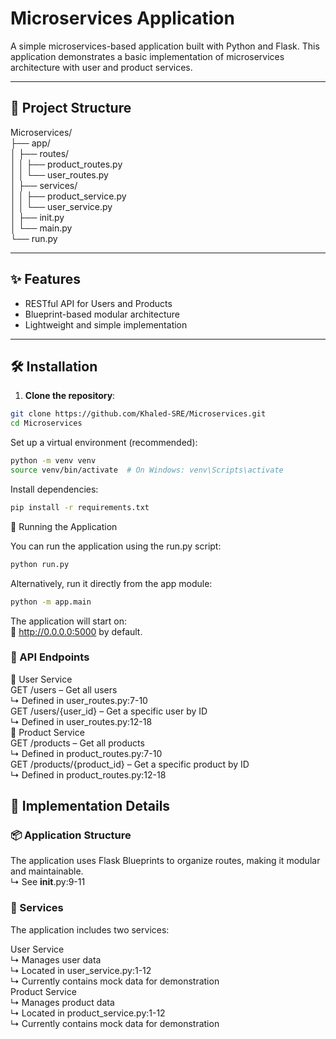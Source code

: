 # Microservices Application

A simple microservices-based application built with Python and Flask. This application demonstrates a basic implementation of microservices architecture with user and product services.

---

## 📁 Project Structure

Microservices/  
├── app/  
│ ├── routes/  
│ │ ├── product_routes.py  
│ │ └── user_routes.py  
│ ├── services/  
│ │ ├── product_service.py  
│ │ └── user_service.py  
│ ├── init.py  
│ └── main.py  
└── run.py  


---

## ✨ Features

- RESTful API for Users and Products  
- Blueprint-based modular architecture  
- Lightweight and simple implementation  

---

## 🛠️ Installation

1. **Clone the repository**:
```bash
git clone https://github.com/Khaled-SRE/Microservices.git
cd Microservices
```
Set up a virtual environment (recommended):
```bash
python -m venv venv
source venv/bin/activate  # On Windows: venv\Scripts\activate
```
Install dependencies:
```bash
pip install -r requirements.txt
```
🚀 Running the Application

You can run the application using the run.py script:

```bash
python run.py
```
Alternatively, run it directly from the app module:
```bash
python -m app.main
```
The application will start on:  
📍 http://0.0.0.0:5000 by default.  

### 📡 API Endpoints  

🔹 User Service  
GET /users – Get all users  
↳ Defined in user_routes.py:7-10  
GET /users/{user_id} – Get a specific user by ID  
↳ Defined in user_routes.py:12-18  
🔹 Product Service  
GET /products – Get all products  
↳ Defined in product_routes.py:7-10  
GET /products/{product_id} – Get a specific product by ID  
↳ Defined in product_routes.py:12-18  

## 🧠 Implementation Details  

### 📦 Application Structure  
The application uses Flask Blueprints to organize routes, making it modular and maintainable.  
↳ See __init__.py:9-11  

### 🧩 Services  
The application includes two services:  

User Service  
↳ Manages user data  
↳ Located in user_service.py:1-12  
↳ Currently contains mock data for demonstration  
Product Service  
↳ Manages product data  
↳ Located in product_service.py:1-12  
↳ Currently contains mock data for demonstration  
